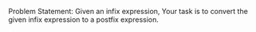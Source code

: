 Problem Statement: Given an infix expression, Your task is to convert the given infix expression to a postfix expression.